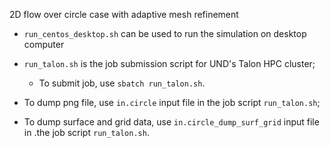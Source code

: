2D flow over circle case with adaptive mesh refinement
 - `run_centos_desktop.sh` can be used to run the simulation on desktop computer
 - `run_talon.sh` is the job submission script for UND's Talon HPC cluster;
   - To submit job, use `sbatch run_talon.sh`.

- To dump png file, use `in.circle` input file in the job script `run_talon.sh`;
- To dump surface and grid data, use `in.circle_dump_surf_grid` input file in
 .the job script `run_talon.sh`.
    

